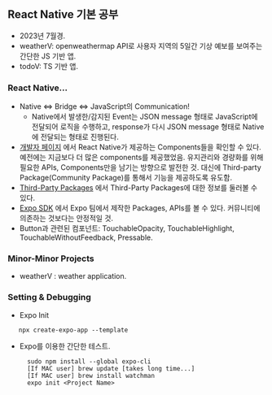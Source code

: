 ## React Native 기본 공부

- 2023년 7월경.   
- weatherV: openweathermap API로 사용자 지역의 5일간 기상 예보를 보여주는 간단한 JS 기반 앱.
- todoV: TS 기반 앱.

### React Native...
- Native <=> Bridge <=> JavaScript의 Communication!
  - Native에서 발생한/감지된 Event는 JSON message 형태로 JavaScript에 전달되어 로직을 수행하고, response가 다시 JSON message 형태로 Native에 전달되는 형태로 진행된다.
- [개발자 페이지](https://reactnative.dev/) 에서 React Native가 제공하는 Components들을 확인할 수 있다. 예전에는 지금보다 더 많은 components를 제공했었음. 유지관리와 경량화를 위해 필요한 APIs, Components만을 남기는 방향으로 발전한 것. 대신에 Third-party Package(Community Package)를 통해서 기능을 제공하도록 유도함.
- [Third-Party Packages](https://reactnative.directory/) 에서 Third-Party Packages에 대한 정보를 둘러볼 수 있다.
- [Expo SDK](https://docs.expo.dev/versions/latest/) 에서 Expo 팀에서 제작한 Packages, APIs를 볼 수 있다. 커뮤니티에 의존하는 것보다는 안정적일 것.
- Button과 관련된 컴포넌트: TouchableOpacity, TouchableHighlight, TouchableWithoutFeedback, Pressable.
### Minor-Minor Projects
- weatherV : weather application.
### Setting & Debugging
- Expo Init
 ```
    npx create-expo-app --template
 ```
- Expo를 이용한 간단한 테스트.
  ```
    sudo npm install --global expo-cli
    [If MAC user] brew update [takes long time...]
    [If MAC user] brew install watchman
    expo init <Project Name>
  ```